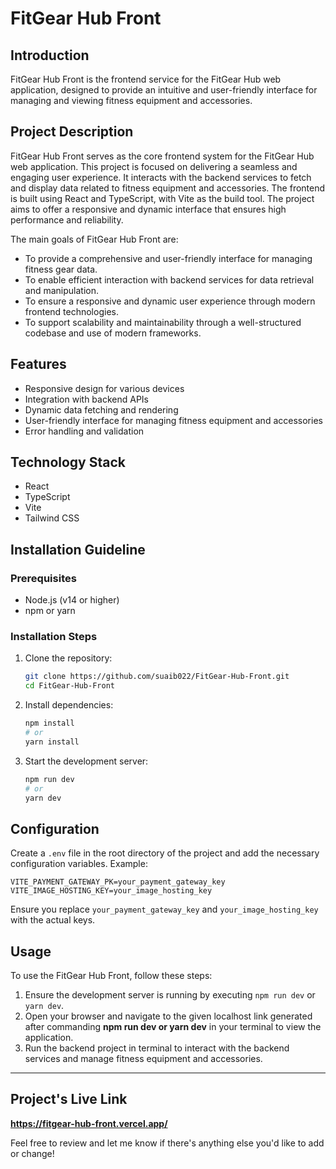 # FitGear Hub Front

## Introduction

FitGear Hub Front is the frontend service for the FitGear Hub web application, designed to provide an intuitive and user-friendly interface for managing and viewing fitness equipment and accessories.

## Project Description

FitGear Hub Front serves as the core frontend system for the FitGear Hub web application. This project is focused on delivering a seamless and engaging user experience. It interacts with the backend services to fetch and display data related to fitness equipment and accessories. The frontend is built using React and TypeScript, with Vite as the build tool. The project aims to offer a responsive and dynamic interface that ensures high performance and reliability.

The main goals of FitGear Hub Front are:

- To provide a comprehensive and user-friendly interface for managing fitness gear data.
- To enable efficient interaction with backend services for data retrieval and manipulation.
- To ensure a responsive and dynamic user experience through modern frontend technologies.
- To support scalability and maintainability through a well-structured codebase and use of modern frameworks.

## Features

- Responsive design for various devices
- Integration with backend APIs
- Dynamic data fetching and rendering
- User-friendly interface for managing fitness equipment and accessories
- Error handling and validation

## Technology Stack

- React
- TypeScript
- Vite
- Tailwind CSS

## Installation Guideline

### Prerequisites

- Node.js (v14 or higher)
- npm or yarn

### Installation Steps

1. Clone the repository:

   ```bash
   git clone https://github.com/suaib022/FitGear-Hub-Front.git
   cd FitGear-Hub-Front
   ```

2. Install dependencies:

   ```bash
   npm install
   # or
   yarn install
   ```

3. Start the development server:
   ```bash
   npm run dev
   # or
   yarn dev
   ```

## Configuration

Create a `.env` file in the root directory of the project and add the necessary configuration variables. Example:

```env
VITE_PAYMENT_GATEWAY_PK=your_payment_gateway_key
VITE_IMAGE_HOSTING_KEY=your_image_hosting_key
```

Ensure you replace `your_payment_gateway_key` and `your_image_hosting_key` with the actual keys.

## Usage

To use the FitGear Hub Front, follow these steps:

1. Ensure the development server is running by executing `npm run dev` or `yarn dev`.
2. Open your browser and navigate to the given localhost link generated after commanding **npm run dev or yarn dev** in your terminal to view the application.
3. Run the backend project in terminal to interact with the backend services and manage fitness equipment and accessories.

---

## Project's Live Link 

**https://fitgear-hub-front.vercel.app/**

Feel free to review and let me know if there's anything else you'd like to add or change!
